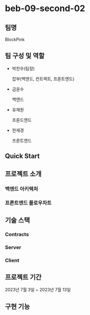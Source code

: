 # beb-09-second-02

## 팀명

BlockPink

## 팀 구성 및 역할

- 박찬우(팀장)

  잡부(백엔드, 컨트랙트, 프론트엔드)

- 금윤수

  백엔드

- 유채원

  프론드엔드

- 한재경

  프론트엔드

## Quick Start

## 프로젝트 소개

### 백엔드 아키텍처

### 프론트엔드 플로우차트

## 기술 스택

### Contracts

### Server

### Client

## 프로젝트 기간

2023년 7월 3일 ~ 2023년 7월 13일

## 구현 기능
